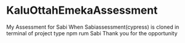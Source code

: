 # KaluOttahEmekaAssessment
My Assessment for Sabi
When Sabiassessment(cypress) is cloned in terminal of project type npm rum Sabi 
Thank you for the opportunity 
